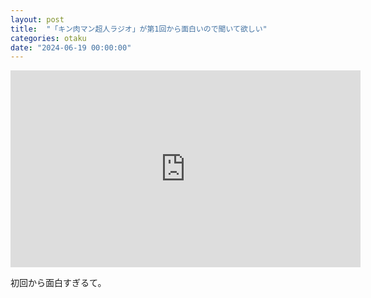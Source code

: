 ```yaml
---
layout: post
title:  "「キン肉マン超人ラジオ」が第1回から面白いので聞いて欲しい"
categories: otaku
date: "2024-06-19 00:00:00"
---
```


<div class="google">
<iframe width="560" height="315" src="https://www.youtube.com/embed/NSo-9VoHdnU?si=NgS-5JAutqu51KzQ" title="YouTube video player" frameborder="0" allow="accelerometer; autoplay; clipboard-write; encrypted-media; gyroscope; picture-in-picture; web-share" referrerpolicy="strict-origin-when-cross-origin" allowfullscreen></iframe>
</div>

初回から面白すぎるて。

